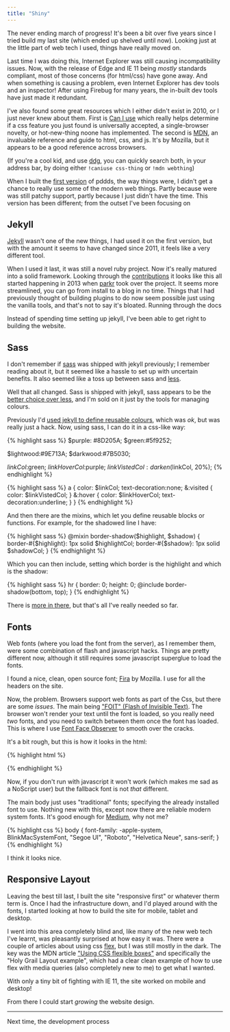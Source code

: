 ```yaml
---
title: "Shiny"
---
```


The never ending march of progress! It's been a bit over five years since I
tried build my last site (which ended up shelved until now). Looking just at the
little part of web tech I used, things have really moved on.

Last time I was doing this, Internet Explorer was still causing incompatibility
issues. Now, with the release of Edge and IE 11 being _mostly_ standards
compliant, most of those concerns (for html/css) have gone away. And when
something is causing a problem, even Internet Explorer has dev tools and an
inspector! After using Firebug for many years, the in-built dev tools have just
made it redundant.

I've also found some great resources which I either didn't exist in 2010, or I
just never knew about them. First is [Can I use][] which really helps determine
if a css feature you just found is universally accepted, a single-browser
novelty, or hot-new-thing noone has implemented. The second is [MDN][], an
invaluable reference and guide to html, css, and js. It's by Mozilla, but it
appears to be a good reference across browsers.

(If you're a cool kid, and use [ddg][], you can quickly search both, in your
address bar, by doing either `!caniuse css-thing` or `!mdn webthing`)

When I built the [first version][] of pddds, the way things were, I didn't get a
chance to really use some of the modern web things. Partly because were was
still patchy support, partly because I just didn't have the time. This version
has been different; from the outset I've been focusing on 

## Jekyll

[Jekyll][jekyll] wasn't one of the new things, I had used it on the first
version, but with the amount it seems to have changed since
2011, it feels like a very different tool.

When I used it last, it
was still a novel ruby project. Now it's really matured into a solid framework.
Looking through the
[contributions](https://github.com/jekyll/jekyll/graphs/contributors)
it looks like this all started happening in 2013 when
[parkr](https://github.com/parkr) took over the project. It seems more
streamlined, you can go from install to a blog in no
time. Things that I had previously thought of building plugins to do now seem
possible just using the vanilla tools, and that's not to say it's bloated.
Running through the docs

Instead of spending time setting up jekyll, I've been able to get right to
building the website.

## Sass

I don't remember if [sass][] was shipped with jekyll previously; I remember
reading about it, but it seemed like a hassle to set up with uncertain benefits.
It also seemed like a toss up between sass and [less][].

Well that all changed. Sass is shipped with jekyll, sass appears to be the
[better choice over less](https://css-tricks.com/sass-vs-less/),
and I'm sold on it just by the tools for managing colours.

Previously I'd
[used jekyll to define reusable
colours](https://github.com/m0tive/pddds.com/blob/1.0/_layouts/defaultcss.css#L13-L17),
which was _ok_, but was really just a hack. Now, using sass, I can do it in a
css-like way:

{% highlight sass %}
$purple: #8D205A;
$green:#5f9252;

$lightwood:#9E713A;
$darkwood:#7B5030;

$linkCol:$green;
$linkHoverCol:$purple;
$linkVistedCol:darken($linkCol, 20%);
{% endhighlight %}

{% highlight sass %}
a {
    color: $linkCol;
    text-decoration:none;
    &:visited { color: $linkVistedCol; }
    &:hover {
        color: $linkHoverCol;
        text-decoration:underline;
    }
}
{% endhighlight %}

And then there are the mixins, which let you define reusable blocks or
functions. For example, for the shadowed line I have:

{% highlight sass %}
@mixin border-shadow($highlight, $shadow) {
    border-#{$highlight}: 1px solid $highlightCol;
    border-#{$shadow}: 1px solid $shadowCol;
}
{% endhighlight %}

Which you can then include, setting which border is the highlight and which is
the shadow:

{% highlight sass %}
hr {
    border: 0;
    height: 0;
    @include border-shadow(bottom, top);
}
{% endhighlight %}

There is [more in there](http://sass-lang.com/guide), but that's all I've really needed so far.

## Fonts

Web fonts (where you load the font from the server), as I remember them,
were some combination of flash and javascript
hacks. Things are pretty different now, although it still requires some
javascript superglue to load the fonts.

I found a nice, clean, open source font; [Fira](https://mozilla.github.io/Fira/)
by Mozilla. I use for all the headers on the site.

Now, the problem. Browsers support web fonts as part of the Css, but there
are some _issues_. The main being ["FOIT" (Flash of Invisible Text)](
https://www.filamentgroup.com/lab/font-events.html). The browser won't render
your text until the font is loaded, so you really need _two_ fonts, and you need
to switch between them once the font has loaded. This is where I use
[Font Face Observer](https://fontfaceobserver.com/) to smooth over the cracks.

It's a bit rough, but this is how it looks in the html:

{% highlight html %}
<script type="text/javascript" src="{{ site.baseurl }}/js/fontfaceobserver.js"></script>
<script type="text/javascript">
let font800 = new FontFaceObserver('Fira Sans', { weight: 800 });
let font700 = new FontFaceObserver('Fira Sans', { weight: 700 });
let font500 = new FontFaceObserver('Fira Sans', { weight: 500 });

Promise.all([font800.load(), font700.load(), font500.load()])
    .then( function(){
        document.documentElement.className += " fonts-loaded";
    });
</script>
{% endhighlight %}

Now, if you don't run with javascript it won't work (which makes me sad as a
NoScript user) but the fallback font is not _that_ different.

The main body just uses "traditional" fonts; specifying the already installed
font to use. Nothing new with this, except now there are reliable modern system
fonts. It's good enough for [Medium](https://medium.design/system-shock-6b1dc6d6596f),
why not me?

{% highlight css %}
body {
    font-family:
        -apple-system,
        BlinkMacSystemFont,
        "Segoe UI",
        "Roboto",
        "Helvetica Neue",
        sans-serif;
}
{% endhighlight %}

I think it looks nice.

## Responsive Layout

Leaving the best till last, I built the site "responsive first" or
whatever therm term is. Once I had the infrastructure down, and I'd played around with
the fonts, I started looking at how to build the site for mobile, tablet and
desktop.

I went into this area completely blind and, like many of the new web tech I've
learnt, was pleasantly surprised at how easy it was. There were a couple of
articles about using css [flex](https://developer.mozilla.org/en-US/docs/Web/CSS/flex),
but I was still mostly in the dark. The key was the MDN article
["Using CSS flexible boxes"](https://developer.mozilla.org/en-US/docs/Web/CSS/CSS_Flexible_Box_Layout/Using_CSS_flexible_boxes)
and specifically the "Holy Grail Layout example", which had a clear clean
example of how to use flex with media queries (also completely new to me) to get
what I wanted.

With only a tiny bit of fighting with IE 11, the site worked on mobile and
desktop!

From there I could start _growing_ the website design.

---

Next time, the development process

[first version]: https://web.archive.org/web/20130616224845/http://pddds.com/
[jekyll]: https://jekyllrb.com
[ddg]: https://duckduckgo.com
[Can I use]: https://caniuse.com
[MDN]: https://developer.mozilla.org
[sass]: http://sass-lang.com/
[less]: http://lesscss.org/

<!-- vim:tw=80
-->
